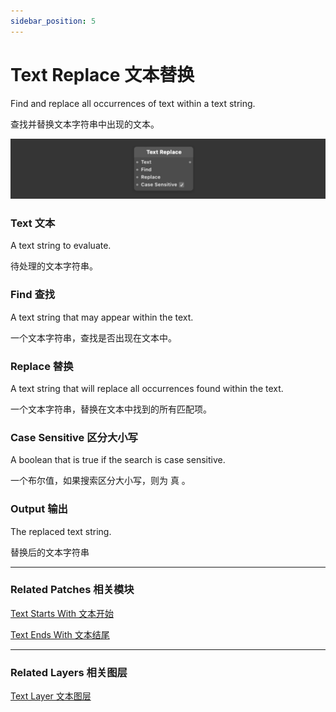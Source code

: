 ```yaml
---
sidebar_position: 5
---
```


# Text Replace 文本替换

Find and replace all occurrences of text within a text string.

查找并替换文本字符串中出现的文本。

![Image](./../../../static/img/docs/Text/text-replace.png)

### Text 文本

A text string to evaluate.

待处理的文本字符串。

### Find 查找

A text string that may appear within the text.

一个文本字符串，查找是否出现在文本中。

### Replace 替换

A text string that will replace all occurrences found within the text.

一个文本字符串，替换在文本中找到的所有匹配项。

### Case Sensitive 区分大小写

A boolean that is true if the search is case sensitive.

一个布尔值，如果搜索区分大小写，则为 真 。

### Output 输出

The replaced text string.

替换后的文本字符串

------

### Related Patches 相关模块

[Text Starts With 文本开始](./Text%20Starts%20With.md)

[Text Ends With 文本结尾](./Text%20Ends%20With.md)

------

### Related Layers 相关图层

[Text Layer 文本图层](./../Layer/Text%20Layer.md)
